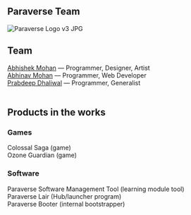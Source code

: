## Paraverse Team

![Paraverse Logo v3 JPG](https://user-images.githubusercontent.com/16825453/185442023-9e01acff-d70f-4a1f-beb6-efe8124f0dbb.jpg)


## Team<br>
[Abhishek Mohan](https://github.com/AbhishekMohan)  — Programmer, Designer, Artist<br> 
[Abhinav Mohan](https://github.com/AbhinavMohan96)  — Programmer, Web Developer<br> 
[Prabdeep Dhaliwal](https://github.com/prabdhal)  — Programmer, Generalist<br> 
<br>


## Products in the works<br>

### Games
Colossal Saga (game)<br>
Ozone Guardian (game)<br>

### Software
Paraverse Software Management Tool (learning module tool)<br>
Paraverse Lair (Hub/launcher program)<br>
Paraverse Booter (internal bootstrapper)


<!--

**Here are some ideas to get you started:**

🙋‍♀️ A short introduction - what is your organization all about?
🌈 Contribution guidelines - how can the community get involved?
👩‍💻 Useful resources - where can the community find your docs? Is there anything else the community should know?
🍿 Fun facts - what does your team eat for breakfast?
🧙 Remember, you can do mighty things with the power of [Markdown](https://docs.github.com/github/writing-on-github/getting-started-with-writing-and-formatting-on-github/basic-writing-and-formatting-syntax)
-->
